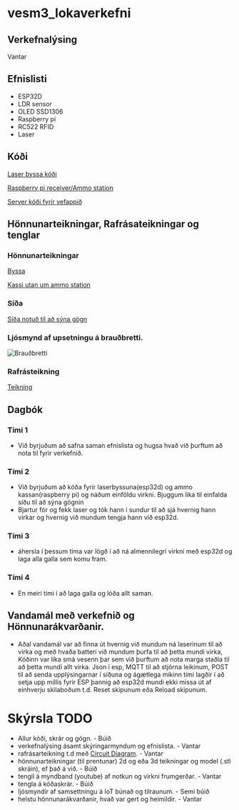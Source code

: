 # vesm3_lokaverkefni

## Verkefnalýsing
Vantar

## Efnislisti
- ESP32D
- LDR sensor
- OLED SSD1306
- Raspberry pi 
- RC522 RFID
- Laser

## Kóði
[Laser byssa kóði](https://github.com/sveinnoli/vesm3_lokaverkefni/blob/main/esp32/mqtt_client/mqtt_client.ino)

[Raspberry pi receiver/Ammo station](https://github.com/sveinnoli/vesm3_lokaverkefni/blob/main/lasertag_raspberrypi.py)

[Server kóði fyrir vefappið](https://github.com/sveinnoli/vesm3_lokaverkefni/blob/main/app.py)

## Hönnunarteikningar, Rafrásateikningar og tenglar
### Hönnunarteikningar
[Byssa](https://github.com/sveinnoli/vesm3_lokaverkefni/blob/main/gun.svg)

[Kassi utan um ammo station](https://github.com/sveinnoli/vesm3_lokaverkefni/blob/main/amohub.svg)

### Síða
[Síða notuð til að sýna gögn](https://flask-scoreboard.herokuapp.com/)

### Ljósmynd af upsetningu á brauðbretti.
![Brauðbretti](https://github.com/sveinnoli/vesm3_lokaverkefni/blob/main/myndir_mynbond/grunuppsetning.jpg)

### Rafrásteikning
[Teikning]()

## Dagbók

### Tími 1
- Við byrjuðum að safna saman efnislista og hugsa hvað við þurftum að nota til fyrir verkefnið.
### Tími 2
- Við byrjuðum að kóða fyrir laserbyssuna(esp32d) og ammo kassan(raspberry pi) og náðum einföldu virkni. Bjuggum líka til einfalda síðu til að sýna gögnin
- Bjartur fór og fekk laser og tók hann í sundur til að sjá hvernig hann virkar og hvernig við mundum tengja hann við esp32d.
### Tími 3
- áhersla í þessum tíma var lögð í að ná almennilegri virkni með esp32d og laga alla galla sem komu fram. 
### Tími 4
- En meiri tími í að laga galla og lóða allt saman.

## Vandamál með verkefnið og Hönnunarákvarðanir.
- Aðal vandamál var að finna út hvernig við mundum ná laserinum til að virka og með hvaða batterí við mundum þurfa til að þetta mundi virka, Kóðinn var líka smá vesenn þar sem við þurftum að nota marga staðla til að þetta mundi allt virka. Json í esp, MQTT til að stjórna leikinum, POST til að senda upplýsingarnar í síðuna og ágætlega mikinn tími lagðir í að setja upp millis fyrir ESP þannig að esp32d mundi ekki missa út af einhverju skilaboðum t.d. Reset skipunum eða Reload skipunum.

# Skýrsla TODO
- Allur kóði, skrár og gögn. - Búið
- verkefnalýsing ásamt skýringarmyndum og efnislista. - Vantar
- rafrásarteikning t.d með [Circuit Diagram](https://www.circuit-diagram.org/). - Vantar
- hönnunarteikningar (til prentunar) 2d og eða 3d teikningar og model (.stl skráin), ef það á við. - Búið
- tengil á myndband (youtube) af notkun og virkni frumgerðar. - Vantar
- tengla á kóðaskrár. - Búið
- ljósmyndir af samsettningu á IoT búnað og tilraunum. - Semi búið
- helstu hönnunarákvarðanir, hvað var gert og heimildir. - Vantar
